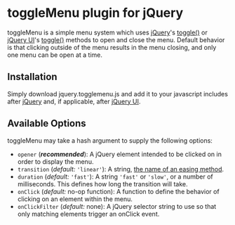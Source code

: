 toggleMenu plugin for jQuery
============================

toggleMenu is a simple menu system which uses [jQuery][0]'s
[toggle()](http://api.jquery.com/toggle/) or [jQuery UI][1]'s
[toggle()](http://jqueryui.com/demos/toggle/) methods to open and close the
menu. Default behavior is that clicking outside of the menu results in the menu
closing, and only one menu can be open at a time.

Installation
------------

Simply download jquery.togglemenu.js and add it to your javascript includes
after [jQuery][0] and, if applicable, after [jQuery UI][1].

Available Options
-----------------

toggleMenu may take a hash argument to supply the following options:

  * `opener` (***recommended***): A jQuery element intended to be clicked on
    in order to display the menu.
  * `transition` (*default:* `'linear'`): A string,
    [the name of an easing method](http://jqueryui.com/demos/effect/easing.html).
  * `duration` (*default:* `'fast'`): A string `'fast'` or `'slow'`, or a number
    of milliseconds. This defines how long the transition will take.
  * `onClick` (*default:* no-op function): A function to define the behavior of
    clicking on an element within the menu.
  * `onClickFilter` (*default:* none): A jQuery selector string to use so that
    only matching elements trigger an onClick event.

[0]: http://jquery.com/
[1]: http://jqueryui.com/